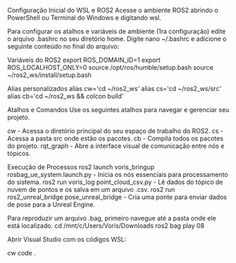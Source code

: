 Configuração Inicial do WSL e ROS2
Acesse o ambiente ROS2 abrindo o PowerShell ou Terminal do Windows e digitando wsl.

Para configurar os atalhos e variáveis de ambiente (1ra configuração) edite o arquivo .bashrc no seu diretório home. Digite nano ~/.bashrc e adicione o seguinte conteúdo no final do arquivo:

Variáveis do ROS2
export ROS_DOMAIN_ID=1
export ROS_LOCALHOST_ONLY=0
source /opt/ros/humble/setup.bash
source ~/ros2_ws/install/setup.bash

Alias personalizados 
alias cw='cd ~/ros2_ws'
alias cs='cd ~/ros2_ws/src'
alias cb='cd ~/ros2_ws && colcon build'

Atalhos e Comandos
Use os seguintes atalhos para navegar e gerenciar seu projeto.

cw - Acessa o diretório principal do seu espaço de trabalho do ROS2.
cs - Acessa a pasta src onde estão os pacotes.
cb - Compila todos os pacotes do projeto.
rqt_graph - Abre a interface visual de comunicação entre nós e tópicos.

Execução de Processos
ros2 launch voris_bringup rosbag_ue_system.launch.py - Inicia os nós essenciais para processamento do sistema.
ros2 run voris_log point_cloud_csv.py - Lê dados do tópico de nuvem de pontos e os salva em um arquivo .csv.
ros2 run ros2_unreal_bridge pose_unreal_bridge - Cria uma ponte para enviar dados de pose para a Unreal Engine.

Para reproduzir um arquivo .bag, primeiro navegue até a pasta onde ele está localizado.
cd /mnt/c/Users/Voris/Downloads
ros2 bag play 08

Abrir Visual Studio com os códigos WSL:

cw
code .